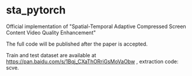# sta_pytorch
Official implementation of "Spatial-Temporal Adaptive Compressed Screen Content Video Quality Enhancement"

The full code will be published after the paper is accepted.

Train and test dataset are available at https://pan.baidu.com/s/1Bqj_CXaThORriGsMoVaObw ,  extraction code: scve.

